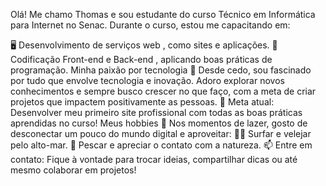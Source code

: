 Olá! Me chamo Thomas e sou estudante do curso Técnico em Informática para Internet no Senac. Durante o curso, estou me capacitando em:

🖥️ Desenvolvimento de serviços web , como sites e aplicações.
🎨 Codificação Front-end e Back-end , aplicando boas práticas de programação.
Minha paixão por tecnologia 🚀
Desde cedo, sou fascinado por tudo que envolve tecnologia e inovação. Adoro explorar novos conhecimentos e sempre busco crescer no que faço, com a meta de criar projetos que impactem positivamente as pessoas.
🎯 Meta atual: Desenvolver meu primeiro site profissional com todas as boas práticas aprendidas no curso!
Meus hobbies 🌊
Nos momentos de lazer, gosto de desconectar um pouco do mundo digital e aproveitar:
🏄‍♂️ Surfar e velejar pelo alto-mar.
🎣 Pescar e apreciar o contato com a natureza.
📫 Entre em contato: Fique à vontade para trocar ideias, compartilhar dicas ou até mesmo colaborar em projetos!
